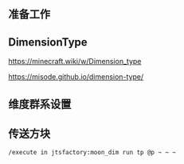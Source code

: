 ## 准备工作



## DimensionType

https://minecraft.wiki/w/Dimension_type

https://misode.github.io/dimension-type/







## 维度群系设置





## 传送方块

`/execute in jtsfactory:moon_dim run tp @p ~ ~ ~`